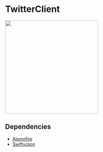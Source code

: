 # TwitterClient
<img src="https://github.com/ChiminhTT/TwitterClient/blob/master/TwitterClient.gif?raw=true" width="300">

## Dependencies
- [Alamofire](https://github.com/Alamofire/Alamofire)
- [SwiftyJson](https://github.com/SwiftyJSON/SwiftyJSON)
